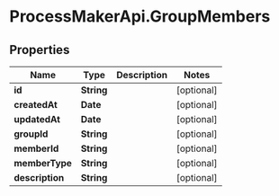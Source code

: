 # ProcessMakerApi.GroupMembers

## Properties

Name | Type | Description | Notes
------------ | ------------- | ------------- | -------------
**id** | **String** |  | [optional] 
**createdAt** | **Date** |  | [optional] 
**updatedAt** | **Date** |  | [optional] 
**groupId** | **String** |  | [optional] 
**memberId** | **String** |  | [optional] 
**memberType** | **String** |  | [optional] 
**description** | **String** |  | [optional] 


